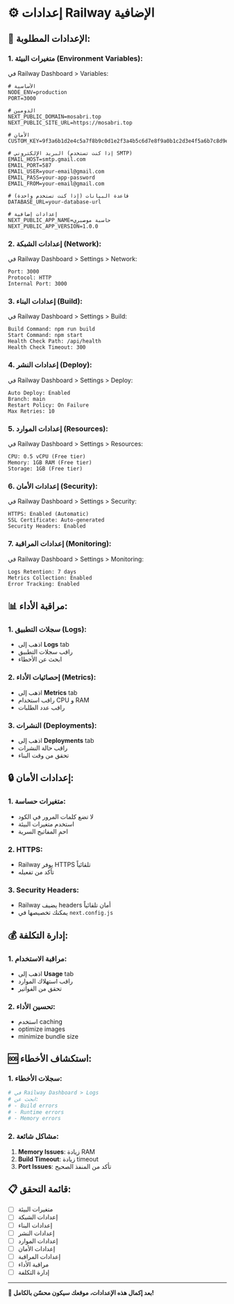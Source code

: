 # ⚙️ إعدادات Railway الإضافية

## 🔧 الإعدادات المطلوبة:

### **1. متغيرات البيئة (Environment Variables):**
في Railway Dashboard > Variables:

```env
# الأساسية
NODE_ENV=production
PORT=3000

# الدومين
NEXT_PUBLIC_DOMAIN=mosabri.top
NEXT_PUBLIC_SITE_URL=https://mosabri.top

# الأمان
CUSTOM_KEY=9f3a6b1d2e4c5a7f8b9c0d1e2f3a4b5c6d7e8f9a0b1c2d3e4f5a6b7c8d9e0fa1b2c3d4e5f60718293a4b5c6d7e8f90123456789abcdef001122334455667788

# البريد الإلكتروني (إذا كنت تستخدم SMTP)
EMAIL_HOST=smtp.gmail.com
EMAIL_PORT=587
EMAIL_USER=your-email@gmail.com
EMAIL_PASS=your-app-password
EMAIL_FROM=your-email@gmail.com

# قاعدة البيانات (إذا كنت تستخدم واحدة)
DATABASE_URL=your-database-url

# إعدادات إضافية
NEXT_PUBLIC_APP_NAME=حاسبة موصبري
NEXT_PUBLIC_APP_VERSION=1.0.0
```

### **2. إعدادات الشبكة (Network):**
في Railway Dashboard > Settings > Network:

```
Port: 3000
Protocol: HTTP
Internal Port: 3000
```

### **3. إعدادات البناء (Build):**
في Railway Dashboard > Settings > Build:

```
Build Command: npm run build
Start Command: npm start
Health Check Path: /api/health
Health Check Timeout: 300
```

### **4. إعدادات النشر (Deploy):**
في Railway Dashboard > Settings > Deploy:

```
Auto Deploy: Enabled
Branch: main
Restart Policy: On Failure
Max Retries: 10
```

### **5. إعدادات الموارد (Resources):**
في Railway Dashboard > Settings > Resources:

```
CPU: 0.5 vCPU (Free tier)
Memory: 1GB RAM (Free tier)
Storage: 1GB (Free tier)
```

### **6. إعدادات الأمان (Security):**
في Railway Dashboard > Settings > Security:

```
HTTPS: Enabled (Automatic)
SSL Certificate: Auto-generated
Security Headers: Enabled
```

### **7. إعدادات المراقبة (Monitoring):**
في Railway Dashboard > Settings > Monitoring:

```
Logs Retention: 7 days
Metrics Collection: Enabled
Error Tracking: Enabled
```

## 📊 **مراقبة الأداء:**

### **1. سجلات التطبيق (Logs):**
- اذهب إلى **Logs** tab
- راقب سجلات التطبيق
- ابحث عن الأخطاء

### **2. إحصائيات الأداء (Metrics):**
- اذهب إلى **Metrics** tab
- راقب استخدام CPU و RAM
- راقب عدد الطلبات

### **3. النشرات (Deployments):**
- اذهب إلى **Deployments** tab
- راقب حالة النشرات
- تحقق من وقت البناء

## 🔒 **إعدادات الأمان:**

### **1. متغيرات حساسة:**
- لا تضع كلمات المرور في الكود
- استخدم متغيرات البيئة
- احمِ المفاتيح السرية

### **2. HTTPS:**
- Railway يوفر HTTPS تلقائياً
- تأكد من تفعيله

### **3. Security Headers:**
- Railway يضيف headers أمان تلقائياً
- يمكنك تخصيصها في `next.config.js`

## 💰 **إدارة التكلفة:**

### **1. مراقبة الاستخدام:**
- اذهب إلى **Usage** tab
- راقب استهلاك الموارد
- تحقق من الفواتير

### **2. تحسين الأداء:**
- استخدم caching
- optimize images
- minimize bundle size

## 🆘 **استكشاف الأخطاء:**

### **1. سجلات الأخطاء:**
```bash
# في Railway Dashboard > Logs
# ابحث عن:
# - Build errors
# - Runtime errors
# - Memory errors
```

### **2. مشاكل شائعة:**
1. **Memory Issues**: زيادة RAM
2. **Build Timeout**: زيادة timeout
3. **Port Issues**: تأكد من المنفذ الصحيح

## 📋 **قائمة التحقق:**

- [ ] متغيرات البيئة
- [ ] إعدادات الشبكة
- [ ] إعدادات البناء
- [ ] إعدادات النشر
- [ ] إعدادات الموارد
- [ ] إعدادات الأمان
- [ ] إعدادات المراقبة
- [ ] مراقبة الأداء
- [ ] إدارة التكلفة

---

**🎯 بعد إكمال هذه الإعدادات، موقعك سيكون محسّن بالكامل!** 
